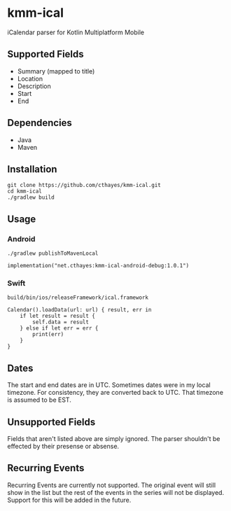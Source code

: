 # kmm-ical
iCalendar parser for Kotlin Multiplatform Mobile 

## Supported Fields
- Summary (mapped to title)
- Location
- Description
- Start
- End

## Dependencies
- Java
- Maven

## Installation
```
git clone https://github.com/cthayes/kmm-ical.git
cd kmm-ical
./gradlew build
```

## Usage

### Android
`./gradlew publishToMavenLocal`

`implementation("net.cthayes:kmm-ical-android-debug:1.0.1")`

### Swift
`build/bin/ios/releaseFramework/ical.framework`

```
Calendar().loadData(url: url) { result, err in
    if let result = result {
        self.data = result
    } else if let err = err {
        print(err)
    }
}
```

## Dates
The start and end dates are in UTC. Sometimes dates were in my local timezone. For consistency, they are converted back to UTC. That timezone is assumed to be EST.

## Unsupported Fields
Fields that aren't listed above are simply ignored. The parser shouldn't be effected by their presense or absense.

## Recurring Events
Recurring Events are currently not supported. The original event will still show in the list but the rest of the events in the series will not be displayed. Support for this will be added in the future.